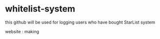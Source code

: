 # whitelist-system


this github will be used for logging users who have bought StarList system 

website : making 
